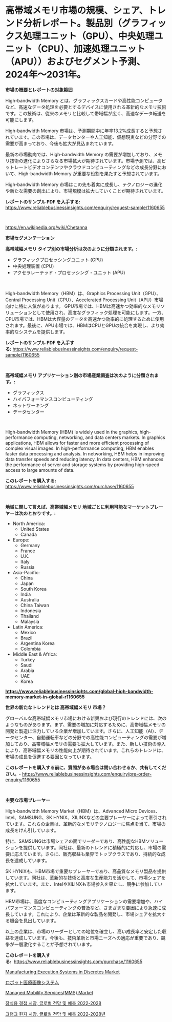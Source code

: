 <p><h1>高帯域メモリ市場の規模、シェア、トレンド分析レポート。製品別（グラフィックス処理ユニット（GPU）、中央処理ユニット（CPU）、加速処理ユニット（APU））およびセグメント予測、2024年〜2031年。</h1></p><p><strong>市場の概要とレポートの対象範囲</strong></p>
<p><p>High-bandwidth Memory とは、グラフィックスカードや高性能コンピュータなど、高速なデータ処理を必要とするデバイスに使用される革新的なメモリ技術です。この技術は、従来のメモリと比較して帯域幅が広く、高速なデータ転送を可能にします。</p><p>High-bandwidth Memory 市場は、予測期間中に年率13.2%成長すると予想されています。この市場は、データセンターや人工知能、仮想現実などの分野での需要が高まっており、今後も拡大が見込まれています。</p><p>最新の市場動向では、High-bandwidth Memory の需要が増加しており、メモリ技術の進化によりさらなる市場拡大が期待されています。市場予測では、高ビットレートビデオコンテンツやクラウドコンピューティングなどの成長分野において、High-bandwidth Memory が重要な役割を果たすと予想されています。</p><p>High-bandwidth Memory 市場はこの先も着実に成長し、テクノロジーの進化や新たな需要の創出により、市場規模は拡大していくことが期待されています。</p></p>
<p><strong>レポートのサンプル PDF を入手する:</strong> <a href="https://www.reliablebusinessinsights.com/enquiry/request-sample/1160655">https://www.reliablebusinessinsights.com/enquiry/request-sample/1160655</a></p>
<p>&nbsp;</p>
<p><a href="https://en.wikipedia.org/wiki/Chetanna">https://en.wikipedia.org/wiki/Chetanna</a></p>
<p><strong>市場セグメンテーション</strong></p>
<p><strong>高帯域幅メモリ タイプ別の市場分析は次のように分類されます。:</strong></p>
<p><ul><li>グラフィックプロセッシングユニット (GPU)</li><li>中央処理装置 (CPU)</li><li>アクセラレーテッド・プロセッシング・ユニット (APU)</li></ul></p>
<p>&nbsp;</p>
<p><p>High-bandwidth Memory（HBM）は、Graphics Processing Unit（GPU）、Central Processing Unit（CPU）、Accelerated Processing Unit（APU）市場向けに特に人気があります。 GPU市場では、HBMは高速かつ効率的なメモリソリューションとして使用され、高度なグラフィック処理を可能にします。一方、CPU市場では、HBMは大容量のデータを高速かつ効率的に処理するために使用されます。最後に、APU市場では、HBMはCPUとGPUの統合を実現し、より効率的なシステムを提供します。</p></p>
<p><strong>レポートのサンプル PDF を入手する:</strong>&nbsp;<a href="https://www.reliablebusinessinsights.com/enquiry/request-sample/1160655">https://www.reliablebusinessinsights.com/enquiry/request-sample/1160655</a></p>
<p>&nbsp;</p>
<p><strong> 高帯域幅メモリ アプリケーション別の市場産業調査は次のように分類されます。:</strong></p>
<p><ul><li>グラフィックス</li><li>ハイパフォーマンスコンピューティング</li><li>ネットワーキング</li><li>データセンター</li></ul></p>
<p>&nbsp;</p>
<p><p>High-bandwidth Memory (HBM) is widely used in the graphics, high-performance computing, networking, and data centers markets. In graphics applications, HBM allows for faster and more efficient processing of complex visual images. In high-performance computing, HBM enables faster data processing and analysis. In networking, HBM helps in improving data transfer speeds and reducing latency. In data centers, HBM enhances the performance of server and storage systems by providing high-speed access to large amounts of data.</p></p>
<p><strong>このレポートを購入する:</strong>&nbsp; <a href="https://www.reliablebusinessinsights.com/purchase/1160655">https://www.reliablebusinessinsights.com/purchase/1160655</a></p>
<p>&nbsp;</p>
<p><strong>地域に関して言えば、高帯域幅メモリ 地域ごとに利用可能なマーケットプレーヤーは次のとおりです。:</strong></p>
<p><ul>
    <li>
        North America:
        <ul>
            <li>United States</li>
            <li>Canada</li>
        </ul>
    </li>
    <li>
        Europe:
        <ul>
            <li>Germany</li>
            <li>France</li>
            <li>U.K.</li>
            <li>Italy</li>
            <li>Russia</li>
        </ul>
    </li>
    <li>
        Asia-Pacific:
        <ul>
            <li>China</li>
            <li>Japan</li>
            <li>South Korea</li>
            <li>India</li>
            <li>Australia</li>
            <li>China Taiwan</li>
            <li>Indonesia</li>
            <li>Thailand</li>
            <li>Malaysia</li>
        </ul>
    </li>
    <li>
        Latin America:
        <ul>
            <li>Mexico</li>
            <li>Brazil</li>
            <li>Argentina Korea</li>
            <li>Colombia</li>
        </ul>
    </li>
    <li>
        Middle East & Africa:
        <ul>
            <li>Turkey</li>
            <li>Saudi</li>
            <li>Arabia</li>
            <li>UAE</li>
            <li>Korea</li>
        </ul>
    </li>
    </ul></p>
<p><strong><a href="https://www.reliablebusinessinsights.com/global-high-bandwidth-memory-market-in-global-r1160655">https://www.reliablebusinessinsights.com/global-high-bandwidth-memory-market-in-global-r1160655</a></strong>&nbsp;</p>
<p><strong>世界の新たなトレンドとは 高帯域幅メモリ 市場？</strong></p>
<p><p>グローバルな高帯域幅メモリ市場における新興および現行のトレンドには、次のようなものがあります。まず、需要の増加に対応するために、高帯域幅メモリの開発と製造に注力している企業が増加しています。さらに、人工知能（AI）、データセンター、自動運転車などの分野での高性能コンピューティングの需要が増加しており、高帯域幅メモリの需要も拡大しています。また、新しい技術の導入により、高帯域幅メモリの性能向上が期待されています。これらのトレンドは、市場の成長を促進する要因となっています。</p></p>
<p><strong>このレポートを購入する前に、質問がある場合は問い合わせるか、共有してください。</strong>- <a href="https://www.reliablebusinessinsights.com/enquiry/pre-order-enquiry/1160655">https://www.reliablebusinessinsights.com/enquiry/pre-order-enquiry/1160655</a></p>
<p>&nbsp;</p>
<p><strong>主要な市場プレーヤー</strong></p>
<p><p>High-bandwidth Memory Market（HBM）は、Advanced Micro Devices、Intel、SAMSUNG、SK HYNIX、XILINXなどの主要プレーヤーによって牽引されています。これらの企業は、革新的なメモリテクノロジーに焦点を当て、市場の成長をけん引しています。</p><p>特に、SAMSUNGは市場シェアの面でリーダーであり、高性能なHBMソリューションを提供しています。同社は、最新のトレンドに積極的に対応し、市場の需要に応えています。さらに、販売収益も業界でトップクラスであり、持続的な成長を達成しています。</p><p>SK HYNIXも、HBM市場で重要なプレーヤーであり、高品質なメモリ製品を提供しています。同社は、革新的な技術と高度な生産能力を活かして、市場シェアを拡大しています。また、IntelやXILINXも市場参入を果たし、競争に参加しています。</p><p>HBM市場は、高度なコンピューティングアプリケーションの需要増加や、ハイパフォーマンスコンピューティングの普及など、さまざまな要因により急速に成長しています。これにより、企業は革新的な製品を開発し、市場シェアを拡大する機会を見出しています。</p><p>以上の企業は、市場のリーダーとしての地位を確立し、高い成長率と安定した収益を達成しています。今後も、技術革新と市場ニーズへの適応が重要であり、競争が一層激化することが予想されています。</p></p>
<p><strong>このレポートを購入する:</strong>&nbsp;&nbsp;<a href="https://www.reliablebusinessinsights.com/purchase/1160655">https://www.reliablebusinessinsights.com/purchase/1160655</a></p>
<p><p><a href="https://github.com/moyahfrancoestellec51j635wcx/Market-Research-Report-List-3/blob/main/manufacturing-execution-systems-in-discretes-market.md">Manufacturing Execution Systems in Discretes Market</a></p><p><a href="https://github.com/roulaayoub-saad/Market-Research-Report-List-2/blob/main/1237273134114.md">ロボット医療画像システム</a></p><p><a href="https://github.com/mharielmesa/Market-Research-Report-List-4/blob/main/managed-mobility-servicesmms-market.md">Managed Mobility Services(MMS) Market</a></p><p><a href="https://github.com/Nicolasrown5/Market-Research-Report-List-1/blob/main/9652652130795.md">장식용 경첩 시장, 글로벌 전망 및 예측 2022-2028</a></p><p><a href="https://github.com/shampaakter36/Market-Research-Report-List-1/blob/main/9364709130796.md">크랭크 힌지 시장, 글로벌 전망 및 예측 2022-2028년</a></p></p>